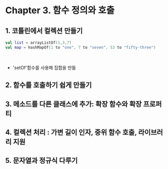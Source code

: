 # Chapter 3. 함수 정의와 호출<br>

## 1. 코틀린에서 컬렉션 만들기<br>

```kotlin
val list = arrayListOf(1,3,7)
val map = hashMapOf(1 to "one", 7 to "seven", 53 to "fifty-three")
```

<br>

- 'setOf'함수를 사용해 집합을 만듦

## 2. 함수를 호출하기 쉽게 만들기
## 3. 메소드를 다른 클래스에 추가: 확장 함수와 확장 프로퍼티
## 4. 컬렉션 처리 : 가변 길이 인자, 중위 함수 호출, 라이브러리 지원
## 5. 문자열과 정규식 다루기
